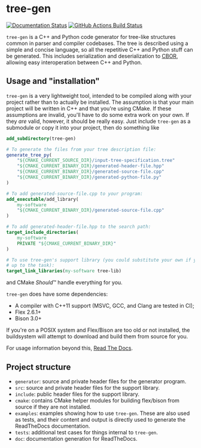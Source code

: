# tree-gen

[![Documentation Status](https://readthedocs.org/projects/tree-gen/badge/?version=latest)](https://tree-gen.readthedocs.io/en/latest)
[![GitHub Actions Build Status](https://github.com/QuTech-Delft/tree-gen/workflows/Test/badge.svg)](https://github.com/qutech-delft/tree-gen/actions)

`tree-gen` is a C++ and Python code generator for tree-like structures common in
parser and compiler codebases. The tree is described using a simple and concise
language, so all the repetitive C++ and Python stuff can be generated. This
includes serialization and deserialization to [CBOR](https://cbor.io/), allowing
easy interoperation between C++ and Python.

## Usage and "installation"

`tree-gen` is a very lightweight tool, intended to be compiled along with your
project rather than to actually be installed. The assumption is that your main
project will be written in C++ and that you're using CMake. If these assumptions
are invalid, you'll have to do some extra work on your own. If they *are* valid,
however, it should be really easy. Just include `tree-gen` as a submodule or
copy it into your project, then do something like

```cmake
add_subdirectory(tree-gen)

# To generate the files from your tree description file:
generate_tree_py(
    "${CMAKE_CURRENT_SOURCE_DIR}/input-tree-specification.tree"
    "${CMAKE_CURRENT_BINARY_DIR}/generated-header-file.hpp"
    "${CMAKE_CURRENT_BINARY_DIR}/generated-source-file.cpp"
    "${CMAKE_CURRENT_BINARY_DIR}/generated-python-file.py"
)

# To add generated-source-file.cpp to your program:
add_executable/add_library(
    my-software
    "${CMAKE_CURRENT_BINARY_DIR}/generated-source-file.cpp"
)

# To add generated-header-file.hpp to the search path:
target_include_directories(
    my-software
    PRIVATE "${CMAKE_CURRENT_BINARY_DIR}"
)

# To use tree-gen's support library (you could substitute your own if you feel
# up to the task):
target_link_libraries(my-software tree-lib)
```

and CMake *Should*™ handle everything for you.

`tree-gen` does have some dependencies:

 - A compiler with C++11 support (MSVC, GCC, and Clang are tested in CI);
 - Flex 2.6.1+
 - Bison 3.0+

If you're on a POSIX system and Flex/Bison are too old or not installed, the
buildsystem will attempt to download and build them from source for you.

For usage information beyond this, [Read The Docs](https://tree-gen.readthedocs.io/).

## Project structure

 - `generator`: source and private header files for the generator program.
 - `src`: source and private header files for the support library.
 - `include`: public header files for the support library.
 - `cmake`: contains CMake helper modules for building flex/bison from source
   if they are not installed.
 - `examples`: examples showing how to use `tree-gen`. These are also used as
   tests, and their content and output is directly used to generate the
   ReadTheDocs documentation.
 - `tests`: additional test cases for things internal to `tree-gen`.
 - `doc`: documentation generation for ReadTheDocs.
